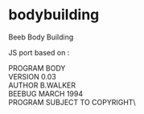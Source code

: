# bodybuilding
Beeb Body Building

JS port based on :

PROGRAM BODY\
VERSION 0.03\
AUTHOR  B.WALKER\
BEEBUG  MARCH 1994\
PROGRAM SUBJECT TO COPYRIGHT\
